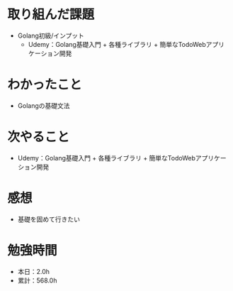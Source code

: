 # 取り組んだ課題
* Golang初級/インプット
  * Udemy：Golang基礎入門 + 各種ライブラリ + 簡単なTodoWebアプリケーション開発

# わかったこと
* Golangの基礎文法

# 次やること
* Udemy：Golang基礎入門 + 各種ライブラリ + 簡単なTodoWebアプリケーション開発

# 感想
* 基礎を固めて行きたい

# 勉強時間
* 本日：2.0h
* 累計：568.0h
